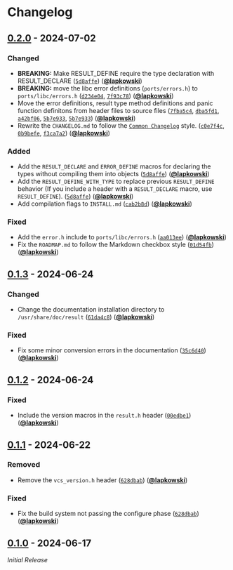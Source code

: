 # Changelog

## [0.2.0] - 2024-07-02

### Changed

- **BREAKING:** Make RESULT_DEFINE require the type declaration with RESULT_DECLARE ([`5d8affe`](https://github.com/lapkowski/result/commit/5d8affe)) ([**@lapkowski**](https://github.com/lapkowski))
- **BREAKING:** move the libc error definitions (`ports/errors.h`) to `ports/libc/errors.h` ([`d234e04`](https://github.com/lapkowski/result/commit/d234e04), [`7f93c78`](https://github.com/lapkowski/result/commit/7f93c78)) ([**@lapkowski**](https://github.com/lapkowski))
- Move the error definitions, result type method definitions and panic function definitons from header files to source files ([`7fba5c4`](https://github.com/lapkowski/result/commit/7fba5c4), [`dba5fd1`](https://github.com/lapkowski/result/commit/dba5fd1), [`a42bf06`](https://github.com/lapkowski/result/commit/a42bf06), [`5b7e933`](https://github.com/lapkowski/result/commit/5b7e933), [`5b7e933`](https://github.com/lapkowski/result/commit/5b7e933)) ([**@lapkowski**](https://github.com/lapkowski))
- Rewrite the `CHANGELOG.md` to follow the [`Common Changelog`](https://common-changelog.org) style. ([`c0e7f4c`](https://github.com/lapkowski/result/commit/c0e7f4c), [`0b9befe`](https://github.com/lapkowski/result/commit/0b9befe), [`f3ca7a2`](https://github.com/lapkowski/result/commit/f3ca7a2)) ([**@lapkowski**](https://github.com/lapkowski))

### Added

- Add the `RESULT_DECLARE` and `ERROR_DEFINE` macros for declaring the types without compiling them into objects ([`5d8affe`](https://github.com/lapkowski/result/commit/5d8affe)) ([**@lapkowski**](https://github.com/lapkowski))
- Add the `RESULT_DEFINE_WITH_TYPE` to replace previous `RESULT_DEFINE` behavior (If you include a header with a `RESULT_DECLARE` macro, use `RESULT_DEFINE`). ([`5d8affe`](https://github.com/lapkowski/result/commit/5d8affe)) ([**@lapkowski**](https://github.com/lapkowski))
- Add compilation flags to `INSTALL.md` ([`cab2b8d`](https://github.com/lapkowski/result/commit/cab2b8d)) ([**@lapkowski**](https://github.com/lapkowski))

### Fixed

- Add the `error.h` include to `ports/libc/errors.h` ([`aa013ee`](https://github.com/lapkowski/result/commit/aa013ee)) ([**@lapkowski**](https://github.com/lapkowski))
- Fix the `ROADMAP.md` to follow the Markdown checkbox style ([`01d54fb`](https://github.com/lapkowski/result/commit/01d54fb)) ([**@lapkowski**](https://github.com/lapkowski))

## [0.1.3] - 2024-06-24

### Changed

- Change the documentation installation directory to `/usr/share/doc/result` ([`61da4c8`](https://github.com/lapkowski/result/commit/61da4c8)) ([**@lapkowski**](https://github.com/lapkowski))

### Fixed

- Fix some minor conversion errors in the documentation ([`35c6d40`](https://github.com/lapkowski/result/commit/35c6d40)) ([**@lapkowski**](https://github.com/lapkowski))

## [0.1.2] - 2024-06-24

### Fixed

- Include the version macros in the `result.h` header ([`00edbe1`](https://github.com/lapkowski/result/commits/00edbe1)) ([**@lapkowski**](https://github.com/lapkowski))

## [0.1.1] - 2024-06-22

### Removed

- Remove the `vcs_version.h` header ([`628dbab`](https://github.com/lapkowski/result/commit/628dbab)) ([**@lapkowski**](https://github.com/lapkowski))

### Fixed

- Fix the build system not passing the configure phase ([`628dbab`](https://github.com/lapkowski/result/commit/628dbab)) ([**@lapkowski**](https://github.com/lapkowski))

## [0.1.0] - 2024-06-17

_Initial Release_

[0.2.0]: https://github.com/lapkowski/result/releases/tag/v0.2.0
[0.1.3]: https://github.com/lapkowski/result/releases/tag/v0.1.3
[0.1.2]: https://github.com/lapkowski/result/releases/tag/v0.1.2
[0.1.1]: https://github.com/lapkowski/result/releases/tag/v0.1.1
[0.1.0]: https://github.com/lapkowski/result/releases/tag/v0.1.0
